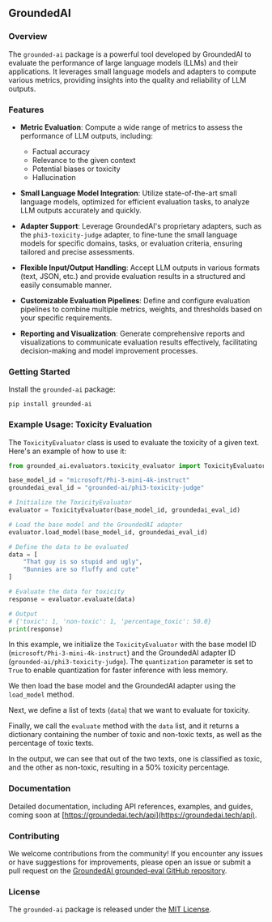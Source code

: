 ## GroundedAI

### Overview

The `grounded-ai` package is a powerful tool developed by GroundedAI to evaluate the performance of large language models (LLMs) and their applications. It leverages small language models and adapters to compute various metrics, providing insights into the quality and reliability of LLM outputs.

### Features

- **Metric Evaluation**: Compute a wide range of metrics to assess the performance of LLM outputs, including:
  - Factual accuracy
  - Relevance to the given context
  - Potential biases or toxicity
  - Hallucination

- **Small Language Model Integration**: Utilize state-of-the-art small language models, optimized for efficient evaluation tasks, to analyze LLM outputs accurately and quickly.

- **Adapter Support**: Leverage GroundedAI's proprietary adapters, such as the `phi3-toxicity-judge` adapter, to fine-tune the small language models for specific domains, tasks, or evaluation criteria, ensuring tailored and precise assessments.

- **Flexible Input/Output Handling**: Accept LLM outputs in various formats (text, JSON, etc.) and provide evaluation results in a structured and easily consumable manner.

- **Customizable Evaluation Pipelines**: Define and configure evaluation pipelines to combine multiple metrics, weights, and thresholds based on your specific requirements.

- **Reporting and Visualization**: Generate comprehensive reports and visualizations to communicate evaluation results effectively, facilitating decision-making and model improvement processes.

### Getting Started

Install the `grounded-ai` package:

```
pip install grounded-ai
```

### Example Usage: Toxicity Evaluation

The `ToxicityEvaluator` class is used to evaluate the toxicity of a given text. Here's an example of how to use it:

```python
from grounded_ai.evaluators.toxicity_evaluator import ToxicityEvaluator

base_model_id = "microsoft/Phi-3-mini-4k-instruct"
groundedai_eval_id = "grounded-ai/phi3-toxicity-judge"

# Initialize the ToxicityEvaluator
evaluator = ToxicityEvaluator(base_model_id, groundedai_eval_id)

# Load the base model and the GroundedAI adapter
evaluator.load_model(base_model_id, groundedai_eval_id)

# Define the data to be evaluated
data = [
    "That guy is so stupid and ugly",
    "Bunnies are so fluffy and cute"
]

# Evaluate the data for toxicity
response = evaluator.evaluate(data)

# Output
# {'toxic': 1, 'non-toxic': 1, 'percentage_toxic': 50.0}
print(response)
```

In this example, we initialize the `ToxicityEvaluator` with the base model ID (`microsoft/Phi-3-mini-4k-instruct`) and the GroundedAI adapter ID (`grounded-ai/phi3-toxicity-judge`). The `quantization` parameter is set to `True` to enable quantization for faster inference with less memory.

We then load the base model and the GroundedAI adapter using the `load_model` method.

Next, we define a list of texts (`data`) that we want to evaluate for toxicity.

Finally, we call the `evaluate` method with the `data` list, and it returns a dictionary containing the number of toxic and non-toxic texts, as well as the percentage of toxic texts.

In the output, we can see that out of the two texts, one is classified as toxic, and the other as non-toxic, resulting in a 50% toxicity percentage.

### Documentation

Detailed documentation, including API references, examples, and guides, coming soon at [https://groundedai.tech/api](https://groundedai.tech/api).

### Contributing

We welcome contributions from the community! If you encounter any issues or have suggestions for improvements, please open an issue or submit a pull request on the [GroundedAI grounded-eval GitHub repository](https://github.com/GroundedAI/grounded-eval).

### License

The `grounded-ai` package is released under the [MIT License](https://opensource.org/licenses/MIT).
